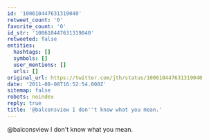 ```yaml
---
id: '100610447631319040'
retweet_count: '0'
favorite_count: '0'
id_str: '100610447631319040'
retweeted: false
entities:
  hashtags: []
  symbols: []
  user_mentions: []
  urls: []
original_url: https://twitter.com/jth/status/100610447631319040
date: '2011-08-08T16:52:54.000Z'
sitemap: false
robots: noindex
reply: true
title: '@balconsview I don''t know what you mean.'
---
```


@balconsview I don't know what you mean.